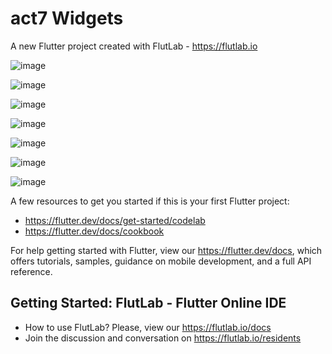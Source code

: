 # act7 Widgets

A new Flutter project created with FlutLab - https://flutlab.io


![image](https://github.com/user-attachments/assets/f06cc7c6-9fbf-4789-8458-902f8e00ee9d)

![image](https://github.com/user-attachments/assets/fedffce5-2e1e-42a0-8e00-995d82e299c1)

![image](https://github.com/user-attachments/assets/137a8b9d-8732-493d-9d74-8580828999c4)

![image](https://github.com/user-attachments/assets/497aa7e5-bd59-4cd4-af85-eebb50425703)

![image](https://github.com/user-attachments/assets/53d9a07a-16dc-41bc-80f1-f7852c37aa2b)

![image](https://github.com/user-attachments/assets/925dcaec-7aea-4946-9e50-4c2611a082a2)

![image](https://github.com/user-attachments/assets/a9c9bf2b-cab5-4a34-951b-87a89be2def3)








A few resources to get you started if this is your first Flutter project:

- https://flutter.dev/docs/get-started/codelab
- https://flutter.dev/docs/cookbook

For help getting started with Flutter, view our
https://flutter.dev/docs, which offers tutorials,
samples, guidance on mobile development, and a full API reference.

## Getting Started: FlutLab - Flutter Online IDE

- How to use FlutLab? Please, view our https://flutlab.io/docs
- Join the discussion and conversation on https://flutlab.io/residents
